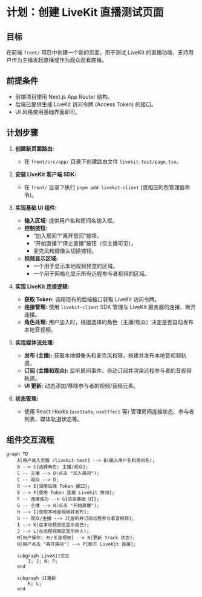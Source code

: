 # 计划：创建 LiveKit 直播测试页面

## 目标

在前端 `front/` 项目中创建一个新的页面，用于测试 LiveKit 的直播功能，支持用户作为主播发起直播或作为观众观看直播。

## 前提条件

*   前端项目使用 Next.js App Router 结构。
*   后端已提供生成 LiveKit 访问令牌 (Access Token) 的接口。
*   UI 风格使用基础界面即可。

## 计划步骤

1.  **创建新页面路由:**
    *   在 `front/src/app/` 目录下创建路由文件 `livekit-test/page.tsx`。

2.  **安装 LiveKit 客户端 SDK:**
    *   在 `front/` 目录下执行 `pnpm add livekit-client` (或相应的包管理器命令)。

3.  **实现基础 UI 组件:**
    *   **输入区域:** 提供用户名和房间名输入框。
    *   **控制按钮:**
        *   “加入房间”/“离开房间”按钮。
        *   “开始直播”/“停止直播”按钮（仅主播可见）。
        *   麦克风和摄像头切换按钮。
    *   **视频显示区域:**
        *   一个用于显示本地视频预览的区域。
        *   一个用于网格化显示所有远程参与者视频的区域。

4.  **实现 LiveKit 连接逻辑:**
    *   **获取 Token:** 调用现有的后端接口获取 LiveKit 访问令牌。
    *   **连接管理:** 使用 `livekit-client` SDK 管理与 LiveKit 服务器的连接、断开连接。
    *   **角色处理:** 用户加入时，根据选择的角色（主播/观众）决定是否自动发布本地音视频。

5.  **实现媒体流处理:**
    *   **发布 (主播):** 获取本地摄像头和麦克风权限，创建并发布本地音视频轨道。
    *   **订阅 (主播和观众):** 监听房间事件，自动订阅并渲染远程参与者的音视频轨道。
    *   **UI 更新:** 动态添加/移除参与者的视频/音频元素。

6.  **状态管理:**
    *   使用 React Hooks (`useState`, `useEffect` 等) 管理房间连接状态、参与者列表、媒体轨道状态等。

## 组件交互流程

```mermaid
graph TD
    A[用户进入页面 /livekit-test] --> B(输入用户名和房间名);
    B --> C{选择角色: 主播/观众};
    C -- 主播 --> D(点击 "加入房间");
    C -- 观众 --> D;
    D --> E{调用后端 Token 接口};
    E --> F[使用 Token 连接 LiveKit 房间];
    F -- 连接成功 --> G{渲染基础 UI};
    G -- 主播 --> H(点击 "开始直播");
    H --> I[获取本地音视频并发布];
    G -- 观众/主播 --> J[监听并订阅远程参与者音视频];
    I --> K(在本地预览区显示自己);
    J --> L(在远程视频区显示他人);
    M[用户操作: 开/关音视频] --> N(更新 Track 状态);
    O[用户点击 "离开房间"] --> P[断开 LiveKit 连接];

    subgraph LiveKit交互
        I; J; N; P;
    end

    subgraph UI更新
        K; L;
    end
